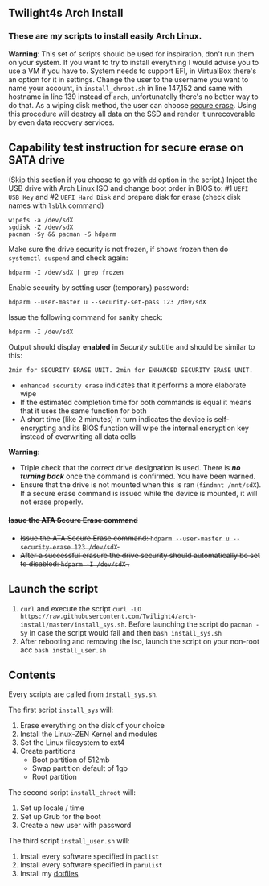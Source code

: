 ## Twilight4s Arch Install

### These are my scripts to install easily Arch Linux.
**Warning**: This set of scripts should be used for inspiration, don't run them on your system. If you want to try to install everything I would advise you to use a VM if you have to. System needs to support EFI, in VirtualBox there's an option for it in settings. Change the user to the username you want to name your account, in `install_chroot.sh` in line 147,152 and same with hostname in line 139 instead of `arch`, unfortunatelly there's no better way to do that. As a wiping disk method, the user can choose [secure erase](https://grok.lsu.edu/article.aspx?articleid=16716). Using this procedure will destroy all data on the SSD and render it unrecoverable by even data recovery services.

## Capability test instruction for secure erase on SATA drive
(Skip this section if you choose to go with `dd` option in the script.) Inject the USB drive with Arch Linux ISO and change boot order in BIOS to: #1 `UEFI USB Key` and #2 `UEFI Hard Disk` and prepare disk for erase (check disk names with `lsblk` command)
```
wipefs -a /dev/sdX
sgdisk -Z /dev/sdX
pacman -Sy && pacman -S hdparm
```
Make sure the drive security is not frozen, if shows frozen then do `systemctl suspend` and check again:
```
hdparm -I /dev/sdX | grep frozen
```
Enable security by setting user (temporary) password:
```
hdparm --user-master u --security-set-pass 123 /dev/sdX
```
Issue the following command for sanity check:
```
hdparm -I /dev/sdX
```
Output should display **enabled** in _Security_ subtitle and should be similar to this:
```
2min for SECURITY ERASE UNIT. 2min for ENHANCED SECURITY ERASE UNIT.
```
- `enhanced security erase` indicates that it performs a more elaborate wipe
- If the estimated completion time for both commands is equal it means that it uses the same function for both
- A short time (like 2 minutes) in turn indicates the device is self-encrypting and its BIOS function will wipe the internal encryption key instead of overwriting all data cells

**Warning**:
- Triple check that the correct drive designation is used. There is **_no turning back_** once the command is confirmed. You have been warned.
- Ensure that the drive is not mounted when this is ran (`findmnt /mnt/sdX`). If a secure erase command is issued while the device is mounted, it will not erase properly.

#### ~~Issue the ATA Secure Erase command~~
- ~~Issue the ATA Secure Erase command: `hdparm --user-master u --security-erase 123 /dev/sdX`.~~
- ~~After a successful erasure the drive security should automatically be set to disabled: `hdparm -I /dev/sdX` .~~

## Launch the script
1. `curl` and execute the script `curl -LO https://raw.githubusercontent.com/Twilight4/arch-install/master/install_sys.sh`. Before launching the script do `pacman -Sy` in case the script would fail and then `bash install_sys.sh`
2. After rebooting and removing the iso, launch the script on your non-root acc `bash install_user.sh`

## Contents
Every scripts are called from `install_sys.sh`.

The first script `install_sys` will:
1. Erase everything on the disk of your choice
2. Install the Linux-ZEN Kernel and modules
3. Set the Linux filesystem to ext4
4. Create partitions
   - Boot partition of 512mb
   - Swap partition default of 1gb
   - Root partition

The second script `install_chroot` will:
1. Set up locale / time
2. Set up Grub for the boot
3. Create a new user with password

The third script `install_user.sh` will:
1. Install every software specified in `paclist`
2. Install every software specified in `parulist`
3. Install my [dotfiles](https://github.com/Twilight4/dotfiles)
